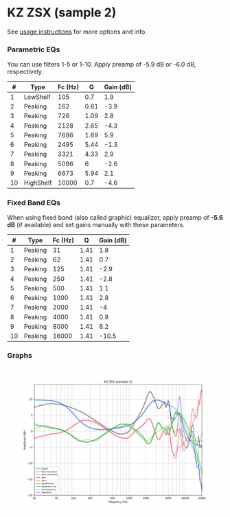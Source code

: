 # KZ ZSX (sample 2)
See [usage instructions](https://github.com/jaakkopasanen/AutoEq#usage) for more options and info.

### Parametric EQs
You can use filters 1-5 or 1-10. Apply preamp of -5.9 dB or -6.0 dB, respectively.

|   # | Type      |   Fc (Hz) |    Q |   Gain (dB) |
|-----|-----------|-----------|------|-------------|
|   1 | LowShelf  |       105 | 0.7  |         1.9 |
|   2 | Peaking   |       162 | 0.61 |        -3.9 |
|   3 | Peaking   |       726 | 1.09 |         2.8 |
|   4 | Peaking   |      2128 | 2.65 |        -4.3 |
|   5 | Peaking   |      7686 | 1.69 |         5.9 |
|   6 | Peaking   |      2495 | 5.44 |        -1.3 |
|   7 | Peaking   |      3321 | 4.33 |         2.9 |
|   8 | Peaking   |      5096 | 6    |        -2.6 |
|   9 | Peaking   |      6673 | 5.94 |         2.1 |
|  10 | HighShelf |     10000 | 0.7  |        -4.6 |

### Fixed Band EQs
When using fixed band (also called graphic) equalizer, apply preamp of **-5.6 dB** (if available) and set gains manually with these parameters.

|   # | Type    |   Fc (Hz) |    Q |   Gain (dB) |
|-----|---------|-----------|------|-------------|
|   1 | Peaking |        31 | 1.41 |         1.8 |
|   2 | Peaking |        62 | 1.41 |         0.7 |
|   3 | Peaking |       125 | 1.41 |        -2.9 |
|   4 | Peaking |       250 | 1.41 |        -2.8 |
|   5 | Peaking |       500 | 1.41 |         1.1 |
|   6 | Peaking |      1000 | 1.41 |         2.8 |
|   7 | Peaking |      2000 | 1.41 |        -4   |
|   8 | Peaking |      4000 | 1.41 |         0.8 |
|   9 | Peaking |      8000 | 1.41 |         6.2 |
|  10 | Peaking |     16000 | 1.41 |       -10.5 |

### Graphs
![](./KZ%20ZSX%20(sample%202).png)
